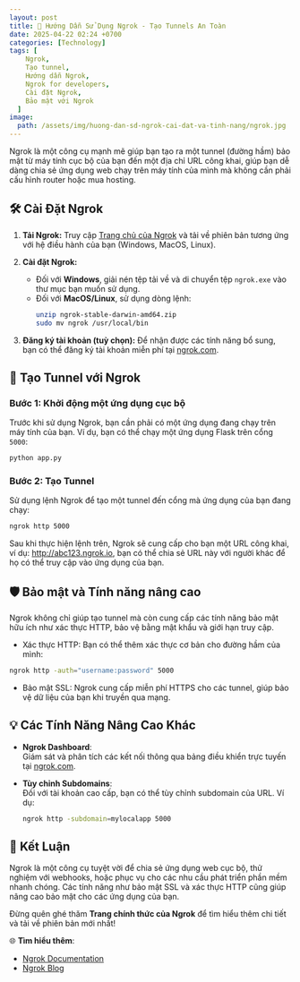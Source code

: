 ```yaml
---
layout: post
title: 📡 Hướng Dẫn Sử Dụng Ngrok - Tạo Tunnels An Toàn
date: 2025-04-22 02:24 +0700
categories: [Technology]
tags: [
    Ngrok,
    Tạo tunnel,
    Hướng dẫn Ngrok,
    Ngrok for developers,
    Cài đặt Ngrok,
    Bảo mật với Ngrok
  ]
image:
  path: /assets/img/huong-dan-sd-ngrok-cai-dat-va-tinh-nang/ngrok.jpg
---
```


Ngrok là một công cụ mạnh mẽ giúp bạn tạo ra một tunnel (đường hầm) bảo mật từ máy tính cục bộ của bạn đến một địa chỉ URL công khai, giúp bạn dễ dàng chia sẻ ứng dụng web chạy trên máy tính của mình mà không cần phải cấu hình router hoặc mua hosting.

## 🛠 Cài Đặt Ngrok

1. **Tải Ngrok:**
   Truy cập [Trang chủ của Ngrok](https://ngrok.com/download) và tải về phiên bản tương ứng với hệ điều hành của bạn (Windows, MacOS, Linux).
2. **Cài đặt Ngrok:**

   - Đối với **Windows**, giải nén tệp tải về và di chuyển tệp `ngrok.exe` vào thư mục bạn muốn sử dụng.
   - Đối với **MacOS/Linux**, sử dụng dòng lệnh:
     ```bash
     unzip ngrok-stable-darwin-amd64.zip
     sudo mv ngrok /usr/local/bin
     ```

3. **Đăng ký tài khoản (tuỳ chọn):**
   Để nhận được các tính năng bổ sung, bạn có thể đăng ký tài khoản miễn phí tại [ngrok.com](https://ngrok.com/).

## 🚀 Tạo Tunnel với Ngrok

### Bước 1: Khởi động một ứng dụng cục bộ

Trước khi sử dụng Ngrok, bạn cần phải có một ứng dụng đang chạy trên máy tính của bạn. Ví dụ, bạn có thể chạy một ứng dụng Flask trên cổng `5000`:

```bash
python app.py
```

### Bước 2: Tạo Tunnel

Sử dụng lệnh Ngrok để tạo một tunnel đến cổng mà ứng dụng của bạn đang chạy:

```bash
ngrok http 5000
```

Sau khi thực hiện lệnh trên, Ngrok sẽ cung cấp cho bạn một URL công khai, ví dụ: http://abc123.ngrok.io, bạn có thể chia sẻ URL này với người khác để họ có thể truy cập vào ứng dụng của bạn.

## 🛡 Bảo mật và Tính năng nâng cao

Ngrok không chỉ giúp tạo tunnel mà còn cung cấp các tính năng bảo mật hữu ích như xác thực HTTP, bảo vệ bằng mật khẩu và giới hạn truy cập.

- Xác thực HTTP: Bạn có thể thêm xác thực cơ bản cho đường hầm của mình:

```bash
ngrok http -auth="username:password" 5000
```

- Bảo mật SSL: Ngrok cung cấp miễn phí HTTPS cho các tunnel, giúp bảo vệ dữ liệu của bạn khi truyền qua mạng.

## 💡 Các Tính Năng Nâng Cao Khác

- **Ngrok Dashboard**:  
  Giám sát và phân tích các kết nối thông qua bảng điều khiển trực tuyến tại [ngrok.com](https://ngrok.com/).

- **Tùy chỉnh Subdomains**:  
  Đối với tài khoản cao cấp, bạn có thể tùy chỉnh subdomain của URL. Ví dụ:
  ```bash
  ngrok http -subdomain=mylocalapp 5000
  ```

## 🎨 Kết Luận

Ngrok là một công cụ tuyệt vời để chia sẻ ứng dụng web cục bộ, thử nghiệm với webhooks, hoặc phục vụ cho các nhu cầu phát triển phần mềm nhanh chóng. Các tính năng như bảo mật SSL và xác thực HTTP cũng giúp nâng cao bảo mật cho các ứng dụng của bạn.

Đừng quên ghé thăm **Trang chính thức của Ngrok** để tìm hiểu thêm chi tiết và tải về phiên bản mới nhất!

🌐 **Tìm hiểu thêm**:

- [Ngrok Documentation](https://ngrok.com/docs)
- [Ngrok Blog](https://ngrok.com/blog)
